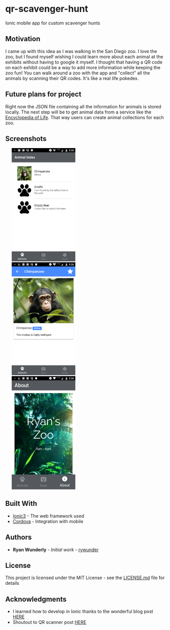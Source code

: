 # qr-scavenger-hunt
Ionic mobile app for custom scavenger hunts

## Motivation
I came up with this idea as I was walking in the San Diego zoo. I love the zoo, but I found myself wishing I could learn more  about each animal at the exhibits without having to google it myself. I thought that having a QR code on each exhibit could be a way to add more information while keeping the zoo fun!  You can walk around a zoo with the app and "collect" all the animals by scanning their QR codes. It's like a real life pokedex.

## Future plans for project
Right now the JSON file containing all the information for animals is stored locally. The next step will be to get animal data from a service like the [Encyclopedia of Life](http://eol.org/api). That way users can create animal collections for each zoo. 

## Screenshots
<div class="row">
  <div class="column">
    <img src="https://github.com/rywunder/qr-scavenger-hunt/blob/master/docs/images/animalList.png" hspace="20" width="200">
  </div>
  <div class="column">
    <img src="https://github.com/rywunder/qr-scavenger-hunt/blob/master/docs/images/animalDetail.png" hspace="20" width="200">
  </div>
  <div class="column">
    <img src="https://github.com/rywunder/qr-scavenger-hunt/blob/master/docs/images/aboutScreen.png" hspace="20" width="200">
  </div>
</div>

## Built With

* [Ionic3](https://ionicframework.com/docs/) - The web framework used
* [Cordova](https://cordova.apache.org/) - Integration with mobile

## Authors

* **Ryan Wunderly** - *Initial work* - [rywunder](https://github.com/rywunder)

## License

This project is licensed under the MIT License - see the [LICENSE.md](LICENSE.md) file for details

## Acknowledgments

* I learned how to develop in Ionic thanks to the wonderful blog post [HERE](http://blog.soat.fr/2017/12/ionic-3-creez-votre-application-mobile/)
* Shoutout to QR scanner post [HERE](https://medium.com/@piashsarker/native-qr-scanner-implementation-in-ionic-6e1ef01335ea)
